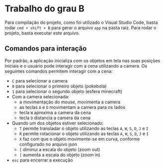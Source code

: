 # Trabalho do grau B

Para compilação do projeto, como foi utilizado o Visual Studio Code, basta rodar `cmd + shift + B` para gerar o arquivo `app` na pasta raíz. Para rodar o projeto, basta executar este arquivo.

## Comandos para interação

Por padrão, a aplicação inicializa com os objetos em tela nas suas posições iniciais e o usuário pode interagir com a cena utilizando a camera. Os seguintes comandos permitem interagir com a cena:

- `C` para selecionar a camera
- `0` para selecionar o primeiro objeto (pokebola)
- `1` para selecionar o segundo objeto (esfera minecraft)
- Com a camera selecionada:
  - a movimentação do mouse, movimenta a camera
  - as teclas `A` e `D` movimentam a camera para os lados
  - tecla `W` aproxima a camera da cena
  - tecla `D` distancia a camera da cena
- Quando um dos objetos estiver selecionado:
  - `T` permite transladar o objeto utilizando as teclas `A`, `W`, `S`, `D`, `J` e `I`
  - `R` permite rotacionar o objeto utilizando as teclas `A`, `W`, `S`, `D`, `J` e `I`
  - `X` faz com que o objeto movimente-se em curva, conforme configurado no arquivo json
  - `[` diminui a escala do objeto (zoom out)
  - `]` aumenta a escala do objeto (zoom in)
- `esc` para encerrar a execução